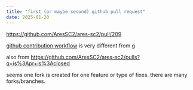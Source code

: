 ```yaml
---
title: "first (or maybe second) github pull request"
date: 2025-01-20
---
```


<a href="https://github.com/AresSC2/ares-sc2/pull/209">https://github.com/AresSC2/ares-sc2/pull/209</a>

<a href="https://docs.github.com/en/get-started/exploring-projects-on-github/contributing-to-a-project">github contribution workflow</a> is very different from g

also from <a href="https://github.com/AresSC2/ares-sc2/pulls?q=is%3Apr+is%3Aclosed">https://github.com/AresSC2/ares-sc2/pulls?q=is%3Apr+is%3Aclosed</a>

seems one fork is created for one feature or type of fixes. there are many forks/branches.
